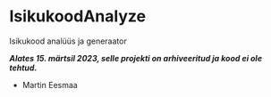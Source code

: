 # IsikukoodAnalyze
Isikukood analüüs ja generaator

***Alates 15. märtsil 2023, selle projekti on arhiveeritud ja kood ei ole tehtud.***

- Martin Eesmaa